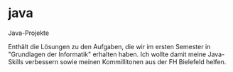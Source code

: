 # java
Java-Projekte

Enthält die Lösungen zu den Aufgaben, die wir im ersten Semester in "Grundlagen der Informatik" erhalten haben.
Ich wollte damit meine Java-Skills verbessern sowie meinen Kommillitonen aus der FH Bielefeld helfen.


